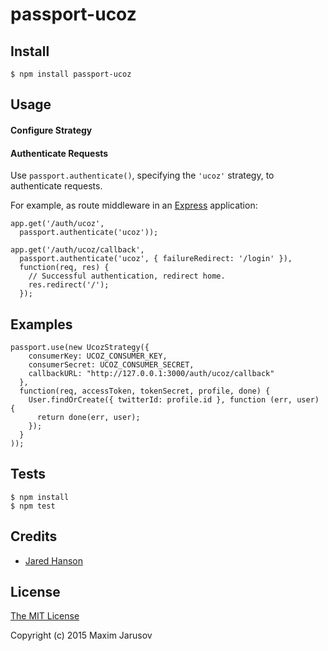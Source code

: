# passport-ucoz

## Install

    $ npm install passport-ucoz

## Usage

#### Configure Strategy

#### Authenticate Requests

Use `passport.authenticate()`, specifying the `'ucoz'` strategy, to
authenticate requests.

For example, as route middleware in an [Express](http://expressjs.com/)
application:

    app.get('/auth/ucoz',
      passport.authenticate('ucoz'));
    
    app.get('/auth/ucoz/callback', 
      passport.authenticate('ucoz', { failureRedirect: '/login' }),
      function(req, res) {
        // Successful authentication, redirect home.
        res.redirect('/');
      });

## Examples

    passport.use(new UcozStrategy({
        consumerKey: UCOZ_CONSUMER_KEY,
        consumerSecret: UCOZ_CONSUMER_SECRET,
        callbackURL: "http://127.0.0.1:3000/auth/ucoz/callback"
      },
      function(req, accessToken, tokenSecret, profile, done) {
        User.findOrCreate({ twitterId: profile.id }, function (err, user) {
          return done(err, user);
        });
      }
    ));

## Tests

    $ npm install
    $ npm test

## Credits

  - [Jared Hanson](http://github.com/jaredhanson)

## License

[The MIT License](http://opensource.org/licenses/MIT)

Copyright (c) 2015 Maxim Jarusov
